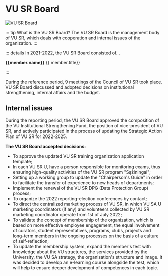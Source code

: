 <script setup>
import { VPTeamMembers } from 'vitepress/theme'
import PersonAvatar from '/components/PersonAvatar.vue'
import { taryba } from '/data/bendruomene.EN'
</script>

# VU SR Board

![VU SR Board](/img/koordinatoriu-nuotraukos/bendros/Taryba-2.jpg)

::: tip What is the VU SR Board?
The VU SR Board is the management body of VU SR, which deals with
cooperation and internal issues of the organization.
:::

::: details In 2021-2022, the VU SR Board consisted of...

<section class="grid grid-cols-2 gap-6 p-4" >
    <PersonAvatar :size="56" :src="member.avatar" v-for="member in taryba">
    <div class="flex flex-col leading-5">
        <strong class="text-md/4">{{member.name}}</strong>
        <span class="text-xs">{{ member.title}}</span></div>
    </PersonAvatar>
</section>

:::

During the
reference period, 9 meetings of the Council of VU SR took place. VU SR
Board discussed and adopted decisions on institutional strengthening,
internal affairs and the budget.

## Internal issues

During the reporting period, the VU SR Board approved the composition of
the VU Institutional Strengthening Fund, the position of vice-president
of VU SR, and actively participated in the process of updating the
Strategic Action Plan of VU SR for 2022-2025.

**The VU SR Board accepted decisions:**

- To approve the updated VU SR training organization application
  template;
- In each VU SR U, have a person responsible for monitoring exams,
  thus ensuring high-quality activities of the VU SR program
  \"Sąžiningai\";
- Setting up a working group to update the \"Chairperson\'s Guide\" in
  order to facilitate the transfer of experience to new heads of
  departments;
- Implement the renewal of the VU SR DPG (Data Protection Group)
  process;
- To organize the 2022 reporting-election conferences by contact;
- To direct the centralized marketing process of VU SR, in which VU SA
  U marketing coordinators (if any) and volunteers collected by VU SR
  marketing coordinator operate from 1st of July 2022;
- To validate the concept of membership of the organization, which is
  based on more effective employee engagement, the equal involvement
  of curators, student representatives, programs, clubs, projects and
  long-term members in the ongoing processes on the basis of a culture
  of self-reflection;
- To update the membership system, expand the member\'s test with
  knowledge about the VU structures, the services provided by the
  University, the VU SA strategy, the organisation\'s structure and
  image. It was decided to develop an e-learning course alongside the
  test, which will help to ensure deeper development of competences in
  each topic.
